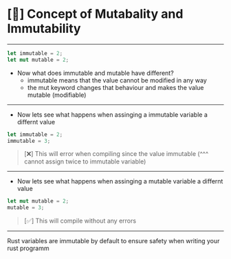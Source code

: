 # [🦀] Concept of Mutabality and Immutability
------------------------------------------------
```rust
let immutable = 2;
let mut mutable = 2;
```
- Now what does immutable and mutable have different?
  - immutable means that the value cannot be modified in any way
  - the mut keyword changes that behaviour and makes the value mutable (modifiable)
------------------------------------------------
- Now lets see what happens when assinging a immutable variable a differnt value
```rust
let immutable = 2;
immutable = 3;
```
>  [❌] This will error when compiling since the value immutable
  (^^^ cannot assign twice to immutable variable)
------------------------------------------------
- Now lets see what happens when assinging a mutable variable a differnt value
```rust
let mut mutable = 2;
mutable = 3;
```
> [✅] This will compile without any errors
------------------------------------------------
Rust variables are immutable by default to ensure safety when writing your rust programm
